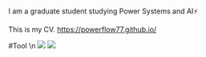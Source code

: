 I am a graduate student studying Power Systems and AI⚡

This is my CV. 
https://powerflow77.github.io/


#Tool \n
![](https://img.shields.io/badge/-python-purple)
![](https://img.shields.io/badge/-matlab-blue)



<!--
**powerflow77/powerflow77** is a ✨ _special_ ✨ repository because its `README.md` (this file) appears on your GitHub profile.

Here are some ideas to get you started:

- 🔭 I’m currently working on ...
- 🌱 I’m currently learning ...
- 👯 I’m looking to collaborate on ...
- 🤔 I’m looking for help with ...
- 💬 Ask me about ...
- 📫 How to reach me: ...
- 😄 Pronouns: ...
- ⚡ Fun fact: ...
-->
